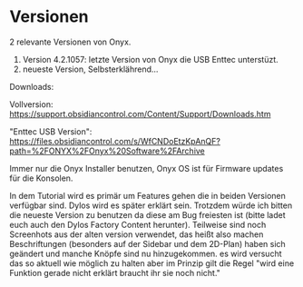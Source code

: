 # Versionen

2 relevante Versionen von Onyx.

1. Version 4.2.1057: letzte Version von Onyx die USB Enttec unterstüzt.
2. neueste Version, Selbsterklährend...

Downloads: 

Vollversion: https://support.obsidiancontrol.com/Content/Support/Downloads.htm

"Enttec USB Version": https://files.obsidiancontrol.com/s/WfCNDoEtzKpAnQF?path=%2FONYX%2FOnyx%20Software%2FArchive

Immer nur die Onyx Installer benutzen, Onyx OS ist für Firmware updates für die Konsolen.

In dem Tutorial wird es primär um Features gehen die in beiden Versionen verfügbar sind. Dylos wird es später erklärt sein. Trotzdem würde ich bitten die neueste Version zu benutzen da diese am Bug freiesten ist (bitte ladet euch auch den Dylos Factory Content herunter). Teilweise sind noch Screenhots aus der alten version verwendet, das heißt also machen Beschriftungen (besonders auf der Sidebar und dem 2D-Plan) haben sich geändert und manche Knöpfe sind nu hinzugekommen.  es wird versucht das so aktuell wie möglich zu halten aber im Prinzip gilt die Regel "wird eine Funktion gerade nicht erklärt braucht ihr sie noch nicht."